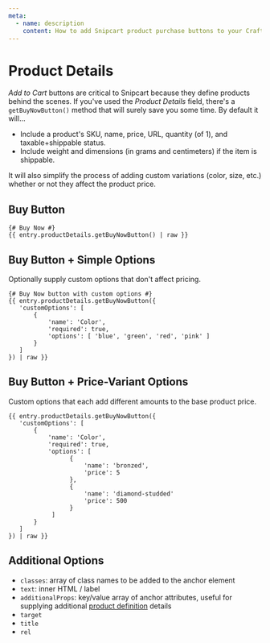 ```yaml
---
meta:
  - name: description
    content: How to add Snipcart product purchase buttons to your Craft CMS frontend.
---
```


# Product Details

_Add to Cart_ buttons are critical to Snipcart because they define products behind the scenes. If you've used the _Product Details_ field, there's a `getBuyNowButton()` method that will surely save you some time. By default it will...

- Include a product's SKU, name, price, URL, quantity (of 1), and taxable+shippable status.
- Include weight and dimensions (in grams and centimeters) if the item is shippable.

It will also simplify the process of adding custom variations (color, size, etc.) whether or not they affect the product price.

## Buy Button

```twig
{# Buy Now #}
{{ entry.productDetails.getBuyNowButton() | raw }}
```

## Buy Button + Simple Options

Optionally supply custom options that don't affect pricing.

```twig
{# Buy Now button with custom options #}
{{ entry.productDetails.getBuyNowButton({
   'customOptions': [
       {
           'name': 'Color',
           'required': true,
           'options': [ 'blue', 'green', 'red', 'pink' ]
       }
   ]
}) | raw }}
```

## Buy Button + Price-Variant Options

Custom options that each add different amounts to the base product price.

```twig
{{ entry.productDetails.getBuyNowButton({
   'customOptions': [
       {
           'name': 'Color',
           'required': true,
           'options': [ 
                 {
                     'name': 'bronzed',
                     'price': 5
                 },
                 {
                     'name': 'diamond-studded'
                     'price': 500
                 }
            ]
       }
   ]
}) | raw }}
```

## Additional Options

- `classes`: array of class names to be added to the anchor element
- `text`: inner HTML / label
- `additionalProps`: key/value array of anchor attributes, useful for supplying additional [product definition](https://docs.snipcart.com/configuration/product-definition) details
- `target`
- `title`
- `rel`
